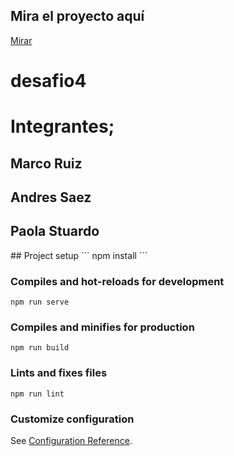 ## Mira el proyecto aquí
[Mirar](https://desafio4-modulo7.vercel.app/)


# desafio4
<h1> Integrantes; </h1>
<h2> Marco Ruiz </h2>
<h2> Andres Saez </h2>
<h2> Paola Stuardo </h2>
## Project setup
```
npm install
```

### Compiles and hot-reloads for development
```
npm run serve
```

### Compiles and minifies for production
```
npm run build
```

### Lints and fixes files
```
npm run lint
```

### Customize configuration
See [Configuration Reference](https://cli.vuejs.org/config/).
